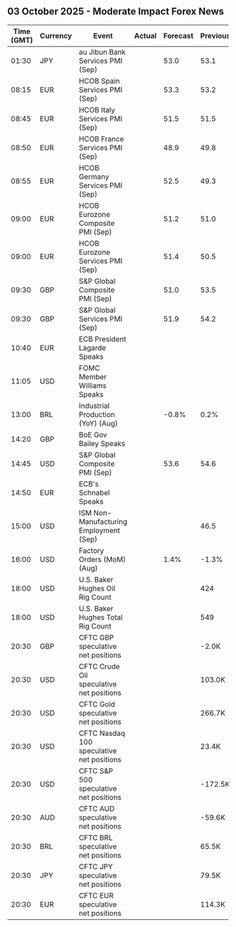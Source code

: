 ## 03 October 2025 - Moderate Impact Forex News

| Time (GMT) | Currency | Event | Actual | Forecast | Previous |
|------|----------|-------|--------|----------|----------|
| 01:30 | JPY | au Jibun Bank Services PMI (Sep) |  | 53.0 | 53.1 |
| 08:15 | EUR | HCOB Spain Services PMI (Sep) |  | 53.3 | 53.2 |
| 08:45 | EUR | HCOB Italy Services PMI (Sep) |  | 51.5 | 51.5 |
| 08:50 | EUR | HCOB France Services PMI (Sep) |  | 48.9 | 49.8 |
| 08:55 | EUR | HCOB Germany Services PMI (Sep) |  | 52.5 | 49.3 |
| 09:00 | EUR | HCOB Eurozone Composite PMI (Sep) |  | 51.2 | 51.0 |
| 09:00 | EUR | HCOB Eurozone Services PMI (Sep) |  | 51.4 | 50.5 |
| 09:30 | GBP | S&P Global Composite PMI (Sep) |  | 51.0 | 53.5 |
| 09:30 | GBP | S&P Global Services PMI (Sep) |  | 51.9 | 54.2 |
| 10:40 | EUR | ECB President Lagarde Speaks |  |  |  |
| 11:05 | USD | FOMC Member Williams Speaks |  |  |  |
| 13:00 | BRL | Industrial Production (YoY) (Aug) |  | -0.8% | 0.2% |
| 14:20 | GBP | BoE Gov Bailey Speaks |  |  |  |
| 14:45 | USD | S&P Global Composite PMI (Sep) |  | 53.6 | 54.6 |
| 14:50 | EUR | ECB's Schnabel Speaks |  |  |  |
| 15:00 | USD | ISM Non-Manufacturing Employment (Sep) |  |  | 46.5 |
| 16:00 | USD | Factory Orders (MoM) (Aug) |  | 1.4% | -1.3% |
| 18:00 | USD | U.S. Baker Hughes Oil Rig Count |  |  | 424 |
| 18:00 | USD | U.S. Baker Hughes Total Rig Count |  |  | 549 |
| 20:30 | GBP | CFTC GBP speculative net positions |  |  | -2.0K |
| 20:30 | USD | CFTC Crude Oil speculative net positions |  |  | 103.0K |
| 20:30 | USD | CFTC Gold speculative net positions |  |  | 266.7K |
| 20:30 | USD | CFTC Nasdaq 100 speculative net positions |  |  | 23.4K |
| 20:30 | USD | CFTC S&P 500 speculative net positions |  |  | -172.5K |
| 20:30 | AUD | CFTC AUD speculative net positions |  |  | -59.6K |
| 20:30 | BRL | CFTC BRL speculative net positions |  |  | 65.5K |
| 20:30 | JPY | CFTC JPY speculative net positions |  |  | 79.5K |
| 20:30 | EUR | CFTC EUR speculative net positions |  |  | 114.3K |
